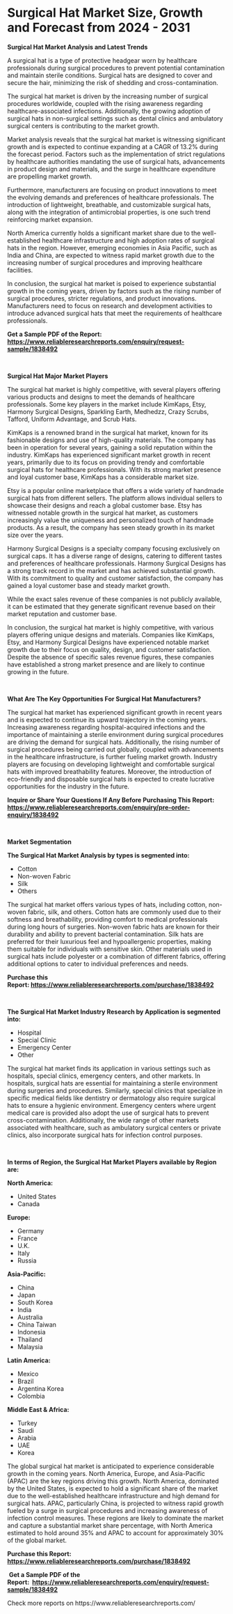 <p><h1>Surgical Hat Market Size, Growth and Forecast from 2024 - 2031</h1></p><p><strong>Surgical Hat Market Analysis and Latest Trends</strong></p>
<p><p>A surgical hat is a type of protective headgear worn by healthcare professionals during surgical procedures to prevent potential contamination and maintain sterile conditions. Surgical hats are designed to cover and secure the hair, minimizing the risk of shedding and cross-contamination.</p><p>The surgical hat market is driven by the increasing number of surgical procedures worldwide, coupled with the rising awareness regarding healthcare-associated infections. Additionally, the growing adoption of surgical hats in non-surgical settings such as dental clinics and ambulatory surgical centers is contributing to the market growth.</p><p>Market analysis reveals that the surgical hat market is witnessing significant growth and is expected to continue expanding at a CAGR of 13.2% during the forecast period. Factors such as the implementation of strict regulations by healthcare authorities mandating the use of surgical hats, advancements in product design and materials, and the surge in healthcare expenditure are propelling market growth.</p><p>Furthermore, manufacturers are focusing on product innovations to meet the evolving demands and preferences of healthcare professionals. The introduction of lightweight, breathable, and customizable surgical hats, along with the integration of antimicrobial properties, is one such trend reinforcing market expansion.</p><p>North America currently holds a significant market share due to the well-established healthcare infrastructure and high adoption rates of surgical hats in the region. However, emerging economies in Asia Pacific, such as India and China, are expected to witness rapid market growth due to the increasing number of surgical procedures and improving healthcare facilities.</p><p>In conclusion, the surgical hat market is poised to experience substantial growth in the coming years, driven by factors such as the rising number of surgical procedures, stricter regulations, and product innovations. Manufacturers need to focus on research and development activities to introduce advanced surgical hats that meet the requirements of healthcare professionals.</p></p>
<p><strong>Get a Sample PDF of the Report:&nbsp; <a href="https://www.reliableresearchreports.com/enquiry/request-sample/1838492">https://www.reliableresearchreports.com/enquiry/request-sample/1838492</a></strong></p>
<p>&nbsp;</p>
<p><strong>Surgical Hat Major Market Players</strong></p>
<p><p>The surgical hat market is highly competitive, with several players offering various products and designs to meet the demands of healthcare professionals. Some key players in the market include KimKaps, Etsy, Harmony Surgical Designs, Sparkling Earth, Medhedzz, Crazy Scrubs, Tafford, Uniform Advantage, and Scrub Hats.</p><p>KimKaps is a renowned brand in the surgical hat market, known for its fashionable designs and use of high-quality materials. The company has been in operation for several years, gaining a solid reputation within the industry. KimKaps has experienced significant market growth in recent years, primarily due to its focus on providing trendy and comfortable surgical hats for healthcare professionals. With its strong market presence and loyal customer base, KimKaps has a considerable market size.</p><p>Etsy is a popular online marketplace that offers a wide variety of handmade surgical hats from different sellers. The platform allows individual sellers to showcase their designs and reach a global customer base. Etsy has witnessed notable growth in the surgical hat market, as customers increasingly value the uniqueness and personalized touch of handmade products. As a result, the company has seen steady growth in its market size over the years.</p><p>Harmony Surgical Designs is a specialty company focusing exclusively on surgical caps. It has a diverse range of designs, catering to different tastes and preferences of healthcare professionals. Harmony Surgical Designs has a strong track record in the market and has achieved substantial growth. With its commitment to quality and customer satisfaction, the company has gained a loyal customer base and steady market growth.</p><p>While the exact sales revenue of these companies is not publicly available, it can be estimated that they generate significant revenue based on their market reputation and customer base.</p><p>In conclusion, the surgical hat market is highly competitive, with various players offering unique designs and materials. Companies like KimKaps, Etsy, and Harmony Surgical Designs have experienced notable market growth due to their focus on quality, design, and customer satisfaction. Despite the absence of specific sales revenue figures, these companies have established a strong market presence and are likely to continue growing in the future.</p></p>
<p>&nbsp;</p>
<p><strong>What Are The Key Opportunities For Surgical Hat Manufacturers?</strong></p>
<p><p>The surgical hat market has experienced significant growth in recent years and is expected to continue its upward trajectory in the coming years. Increasing awareness regarding hospital-acquired infections and the importance of maintaining a sterile environment during surgical procedures are driving the demand for surgical hats. Additionally, the rising number of surgical procedures being carried out globally, coupled with advancements in the healthcare infrastructure, is further fueling market growth. Industry players are focusing on developing lightweight and comfortable surgical hats with improved breathability features. Moreover, the introduction of eco-friendly and disposable surgical hats is expected to create lucrative opportunities for the industry in the future.</p></p>
<p><strong>Inquire or Share Your Questions If Any Before Purchasing This Report: <a href="https://www.reliableresearchreports.com/enquiry/pre-order-enquiry/1838492">https://www.reliableresearchreports.com/enquiry/pre-order-enquiry/1838492</a></strong></p>
<p>&nbsp;</p>
<p><strong>Market Segmentation</strong></p>
<p><strong>The Surgical Hat Market Analysis by types is segmented into:</strong></p>
<p><ul><li>Cotton</li><li>Non-woven Fabric</li><li>Silk</li><li>Others</li></ul></p>
<p><p>The surgical hat market offers various types of hats, including cotton, non-woven fabric, silk, and others. Cotton hats are commonly used due to their softness and breathability, providing comfort to medical professionals during long hours of surgeries. Non-woven fabric hats are known for their durability and ability to prevent bacterial contamination. Silk hats are preferred for their luxurious feel and hypoallergenic properties, making them suitable for individuals with sensitive skin. Other materials used in surgical hats include polyester or a combination of different fabrics, offering additional options to cater to individual preferences and needs.</p></p>
<p><strong>Purchase this Report:&nbsp;<a href="https://www.reliableresearchreports.com/purchase/1838492">https://www.reliableresearchreports.com/purchase/1838492</a></strong></p>
<p>&nbsp;</p>
<p><strong>The Surgical Hat Market Industry Research by Application is segmented into:</strong></p>
<p><ul><li>Hospital</li><li>Special Clinic</li><li>Emergency Center</li><li>Other</li></ul></p>
<p><p>The surgical hat market finds its application in various settings such as hospitals, special clinics, emergency centers, and other markets. In hospitals, surgical hats are essential for maintaining a sterile environment during surgeries and procedures. Similarly, special clinics that specialize in specific medical fields like dentistry or dermatology also require surgical hats to ensure a hygienic environment. Emergency centers where urgent medical care is provided also adopt the use of surgical hats to prevent cross-contamination. Additionally, the wide range of other markets associated with healthcare, such as ambulatory surgical centers or private clinics, also incorporate surgical hats for infection control purposes.</p></p>
<p>&nbsp;</p>
<p><strong>In terms of Region, the Surgical Hat Market Players available by Region are:</strong></p>
<p>
    <p> <strong> North America: </strong>
        <ul>
            <li>United States</li>
            <li>Canada</li>
        </ul>
        </p> 
    <p> <strong> Europe: </strong>
        <ul>
            <li>Germany</li>
            <li>France</li>
            <li>U.K.</li>
            <li>Italy</li>
            <li>Russia</li>
        </ul>
        </p> 
    <p> <strong> Asia-Pacific: </strong>
        <ul>
            <li>China</li>
            <li>Japan</li>
            <li>South Korea</li>
            <li>India</li>
            <li>Australia</li>
            <li>China Taiwan</li>
            <li>Indonesia</li>
            <li>Thailand</li>
            <li>Malaysia</li>
        </ul>
        </p> 
    <p> <strong> Latin America: </strong>
        <ul>
            <li>Mexico</li>
            <li>Brazil</li>
            <li>Argentina Korea</li>
            <li>Colombia</li>
        </ul>
        </p> 
    <p> <strong> Middle East & Africa: </strong>
        <ul>
            <li>Turkey</li>
            <li>Saudi</li>
            <li>Arabia</li>
            <li>UAE</li>
            <li>Korea</li>
        </ul>
    </p>
    </p>
<p><p>The global surgical hat market is anticipated to experience considerable growth in the coming years. North America, Europe, and Asia-Pacific (APAC) are the key regions driving this growth. North America, dominated by the United States, is expected to hold a significant share of the market due to the well-established healthcare infrastructure and high demand for surgical hats. APAC, particularly China, is projected to witness rapid growth fueled by a surge in surgical procedures and increasing awareness of infection control measures. These regions are likely to dominate the market and capture a substantial market share percentage, with North America estimated to hold around 35% and APAC to account for approximately 30% of the global market.</p></p>
<p><strong>Purchase this Report: <a href="https://www.reliableresearchreports.com/purchase/1838492">https://www.reliableresearchreports.com/purchase/1838492</a></strong></p>
<p>&nbsp;<strong>Get a Sample PDF of the Report:&nbsp;&nbsp;<a href="https://www.reliableresearchreports.com/enquiry/request-sample/1838492">https://www.reliableresearchreports.com/enquiry/request-sample/1838492</a></strong></p>
<p><strong></strong></p>
<p>Check more reports on https://www.reliableresearchreports.com/</p>